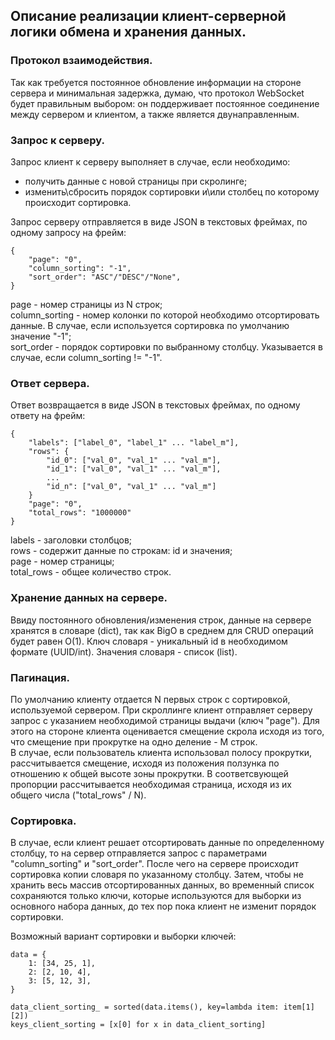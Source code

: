 ## Описание реализации клиент-серверной логики обмена и хранения данных.


### Протокол взаимодействия.

Так как требуется постоянное обновление информации на стороне сервера и минимальная задержка, думаю, что протокол WebSocket будет правильным выбором: он поддерживает постоянное соединение между сервером и клиентом, а также является двунаправленным.


### Запрос к серверу.

Запрос клиент к серверу выполняет в случае, если необходимо:  
+ получить данные с новой страницы при скролинге;  
+ изменить\сбросить порядок сортировки и\или столбец по которому происходит сортировка.  


Запрос серверу отправляется в виде JSON в текстовых фреймах, по одному запросу на фрейм:  

```
{
    "page": "0", 
    "column_sorting": "-1",
    "sort_order": "ASC"/"DESC"/"None",
}
```

page - номер страницы из N строк;  
column_sorting - номер колонки по которой необходимо отсортировать данные. В случае, если используется сортировка по умолчанию значение "-1";  
sort_order - порядок сортировки по выбранному столбцу. Указывается в случае, если column_sorting != "-1".  


### Ответ сервера.

Ответ возвращается в виде JSON в текстовых фреймах, по одному ответу на фрейм:

```
{
    "labels": ["label_0", "label_1" ... "label_m"],
    "rows": {
        "id_0": ["val_0", "val_1" ... "val_m"],
        "id_1": ["val_0", "val_1" ... "val_m"],
        ...
        "id_n": ["val_0", "val_1" ... "val_m"]
    }
    "page": "0",
    "total_rows": "1000000"
}
```
labels - заголовки столбцов;  
rows - содержит данные по строкам: id и значения;  
page - номер страницы;  
total_rows - общее количество строк.


### Хранение данных на сервере.  

Ввиду постоянного обновления/изменения строк, данные на сервере хранятся в словаре (dict), так как BigO в среднем для CRUD операций будет равен O(1). Ключ словаря - уникальный id в необходимом формате (UUID/int). Значения словаря - список (list).


### Пагинация. 

По умолчанию клиенту отдается N первых строк с сортировкой, используемой сервером.
При скроллинге клиент отправляет серверу запрос с указанием необходимой страницы выдачи (ключ "page"). Для этого на стороне клиента оценивается смещение скрола исходя из того, что смещение при прокрутке на одно деление - M строк.  
В случае, если пользователь клиента использовал полосу прокрутки, рассчитывается смещение, исходя из положения ползунка по отношению к общей высоте зоны прокрутки. В соответсвующей пропорции рассчитывается необходимая страница, исходя из их общего числа ("total_rows" / N).


### Сортировка. 

В случае, если клиент решает отсортировать данные по определенному столбцу, то на сервер отправляется запрос с параметрами "column_sorting" и "sort_order". После чего на сервере происходит сортировка копии словаря по указанному столбцу. Затем, чтобы не хранить весь массив отсортированных данных, во временный список сохраняются только ключи, которые используются для выборки из основного набора данных, до тех пор пока клиент не изменит порядок сортировки.

Возможный вариант сортировки и выборки ключей:
```
data = {
    1: [34, 25, 1],
    2: [2, 10, 4],
    3: [5, 12, 3],
}

data_client_sorting_ = sorted(data.items(), key=lambda item: item[1][2])
keys_client_sorting = [x[0] for x in data_client_sorting]
```
